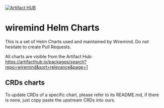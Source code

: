 [![Artifact HUB](https://img.shields.io/endpoint?url=https://artifacthub.io/badge/repository/wiremind)](https://artifacthub.io/packages/search?repo=wiremind)

# wiremind Helm Charts

This is a set of Helm Charts used and maintained by Wiremind. Do not hesitate to create Pull Requests.

All charts are visible from the Artifact Hub: https://artifacthub.io/packages/search?repo=wiremind&sort=relevance&page=1

## CRDs charts

To update CRDs of a specific chart, please refer to its README.md, if there is none, just copy paste the upstream CRDs into ours.
